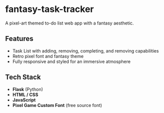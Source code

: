 # fantasy-task-tracker

A pixel-art themed to-do list web app with a fantasy aesthetic.

## Features

- Task List with adding, removing, completing, and removing capabilities
- Retro pixel font and fantasy theme
- Fully responsive and styled for an immersive atmosphere

## Tech Stack

- **Flask** (Python)
- **HTML / CSS**
- **JavaScript**
- **Pixel Game Custom Font** (free source font)

## 



